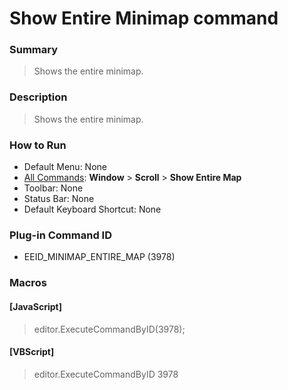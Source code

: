 # Show Entire Minimap command

### Summary

> Shows the entire minimap.

### Description

> Shows the entire minimap.

### How to Run

- Default Menu: None
- [All Commands](../tools/all_commands): **Window** \> **Scroll** \> **Show Entire Map**
- Toolbar: None
- Status Bar: None
- Default Keyboard Shortcut: None

### Plug-in Command ID

- EEID\_MINIMAP\_ENTIRE\_MAP (3978)

### Macros

#### \[JavaScript\]

> editor.ExecuteCommandByID(3978);

#### \[VBScript\]

> editor.ExecuteCommandByID 3978

